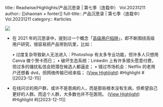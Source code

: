 title:: Readwise/Highlights/产品沉思录 | 第七季（连载中） Vol.20231211
author:: [[shaonan × fonter]]
full-title:: 产品沉思录 | 第七季（连载中） Vol.20231211
category:: #articles


![](https://readwise-assets.s3.amazonaws.com/static/images/article4.6bc1851654a0.png)

- 在 2021 年的沉思录中，提到过一个概念「[高级用户陷阱](https://www.xiaoyuzhoufm.com/episode/63c15778fabece0ce80c4c15)」，即不断围绕高级用户研究，很容易把产品带到坑里，比如：
  
  •   过度复杂导致新人无法进入：Photoshop 有太多专业功能，但许多人只想用 Canva 做个贺卡而已；
  •   破坏生态系统：Linkedin 上有许多猎头愿意付费，但过多的骚扰私信会把潜在候选人都逼走；
  •   错过市场机会：Netflix 的老用户还想看 dvd，但网络传输已经来临； ([View Highlight](https://read.readwise.io/read/01hhc8xf4xd03aftf9jy4821sx)) #Highlight #[[2023-12-11]]
- 在线问诊的用户群，或许不是患病的人，而是那些根本没有生病，但希望自己更好的人群。而这个人群，大多数也并不在医院。 ([View Highlight](https://read.readwise.io/read/01hhc8zmd4zd3b31k9hs7wc3z8)) #Highlight #[[2023-12-11]]